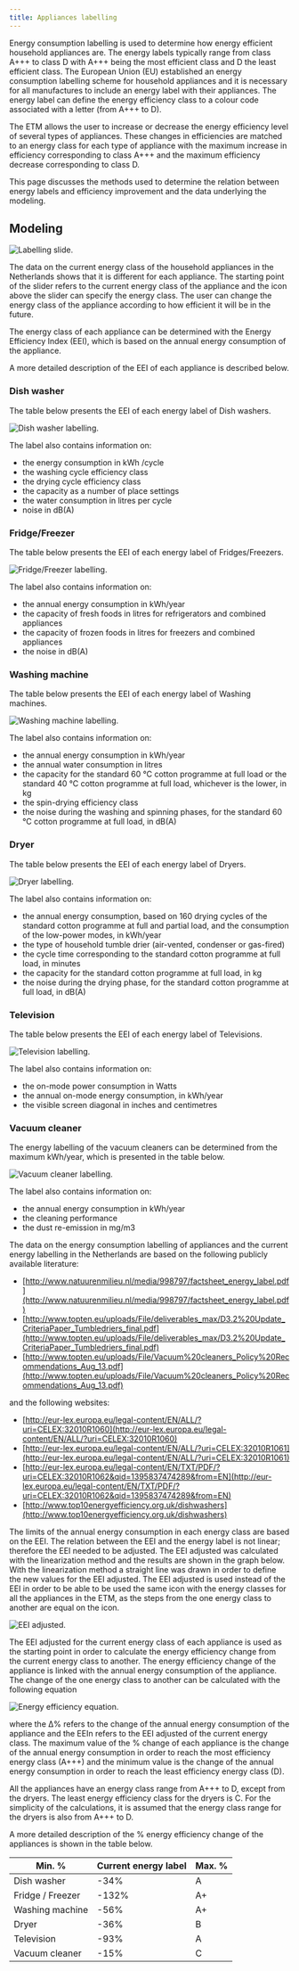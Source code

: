 ```yaml
---
title: Appliances labelling
---
```


Energy consumption labelling is used to determine how energy efficient household appliances are. The energy labels typically range from class A+++ to class D with  A+++ being the most efficient class and D the least efficient class. The European Union (EU) established an energy consumption labelling scheme for household appliances and it is necessary for all  manufactures to include an energy label with their appliances. The energy label can define the energy efficiency class to a colour code associated with a letter (from A+++ to D).

The ETM allows the user to increase or decrease the energy efficiency level of several types of appliances. These changes in efficiencies are matched to an energy class for each type of appliance with the maximum increase in efficiency corresponding to class A+++ and the maximum efficiency decrease corresponding to  class D.

This page discusses the methods used to determine the relation between energy labels and efficiency improvement and the data underlying the modeling.

## Modeling

![Labelling slide.](/img/docs/labelling_slide.png)

The data on the current energy class of the household appliances in the Netherlands shows that it is different for each appliance. The starting point of the slider refers to the current energy class of the appliance and the icon above the slider can specify the energy class. The user can change the energy class of the appliance according to how efficient it will be in the future.

The energy class of each appliance can be determined with the  Energy Efficiency Index (EEI), which is based on the annual energy consumption of the appliance.

A more detailed description of the EEI of each appliance is described below.

### Dish washer

The table below presents the EEI of each energy label of Dish washers.

![Dish washer labelling.](/img/docs/Dishwasher_labelling.png)

The label also contains information on:

-   the energy consumption in kWh /cycle
-   the washing cycle efficiency class
-   the drying cycle efficiency class
-   the capacity as a number of place settings
-   the water consumption in litres per cycle
-   noise in dB(A)

### Fridge/Freezer

The table below presents the EEI of each energy label of Fridges/Freezers.

![Fridge/Freezer labelling.](/img/docs/Fridge_Freezer_labelling.png)

The label also contains information on:

-   the annual energy consumption in kWh/year
-   the capacity of fresh foods in litres for refrigerators and combined appliances
-   the capacity of frozen foods in litres for freezers and combined appliances
-   the noise in dB(A)

### Washing machine

The table below presents the EEI of each energy label of Washing machines.

![Washing machine labelling.](/img/docs/Washing_machine_labelling.png)

The label also contains information on:

-   the annual energy consumption in kWh/year
-   the annual water consumption in litres
-   the capacity for the standard 60 °C cotton programme at full load or the standard 40 °C cotton programme at full load, whichever is the lower, in kg
-   the spin-drying efficiency class
-   the noise during the washing and spinning phases, for the standard 60 °C cotton programme at full load, in dB(A)

### Dryer

The table below presents the EEI of each energy label of Dryers.

![Dryer labelling.](/img/docs/Dryer_labelling.png)

The label also contains information on:

-   the annual energy consumption, based on 160 drying cycles of the standard cotton programme at full and partial load, and the consumption of the low-power modes, in kWh/year
-   the type of household tumble drier (air-vented, condenser or gas-fired)
-   the cycle time corresponding to the standard cotton programme at full load, in minutes
-    the capacity for the standard cotton programme at full load, in kg
-   the noise during the drying phase, for the standard cotton programme at full load, in dB(A)

### Television

The table below presents the EEI of each energy label of Televisions.

![Television labelling.](/img/docs/Television_labelling.png)

The label also contains information on:

-   the on-mode power consumption in Watts
-   the annual on-mode energy consumption, in kWh/year
-   the visible screen diagonal in inches and centimetres

### Vacuum cleaner

The energy labelling of the vacuum cleaners can be determined from the maximum kWh/year, which is presented in the table below.

![Vacuum cleaner labelling.](/img/docs/vacuum_cleaner_labelling.png)

The label also contains information on:

-   the annual energy consumption in kWh/year
-   the cleaning performance
-   the dust re-emission in mg/m3

The data on the energy consumption labelling of appliances and the current energy labelling in the Netherlands are based on the following publicly available literature:

-   [http://www.natuurenmilieu.nl/media/998797/factsheet_energy_label.pdf](http://www.natuurenmilieu.nl/media/998797/factsheet_energy_label.pdf)
-   [http://www.topten.eu/uploads/File/deliverables_max/D3.2%20Update_CriteriaPaper_Tumbledriers_final.pdf](http://www.topten.eu/uploads/File/deliverables_max/D3.2%20Update_CriteriaPaper_Tumbledriers_final.pdf)
-   [http://www.topten.eu/uploads/File/Vacuum%20cleaners_Policy%20Recommendations_Aug_13.pdf](http://www.topten.eu/uploads/File/Vacuum%20cleaners_Policy%20Recommendations_Aug_13.pdf)

and the following websites:

-   [http://eur-lex.europa.eu/legal-content/EN/ALL/?uri=CELEX:32010R1060](http://eur-lex.europa.eu/legal-content/EN/ALL/?uri=CELEX:32010R1060)
-   [http://eur-lex.europa.eu/legal-content/EN/ALL/?uri=CELEX:32010R1061](http://eur-lex.europa.eu/legal-content/EN/ALL/?uri=CELEX:32010R1061)
-   [http://eur-lex.europa.eu/legal-content/EN/TXT/PDF/?uri=CELEX:32010R1062&qid=1395837474289&from=EN](http://eur-lex.europa.eu/legal-content/EN/TXT/PDF/?uri=CELEX:32010R1062&qid=1395837474289&from=EN)
-    [http://www.top10energyefficiency.org.uk/dishwashers](http://www.top10energyefficiency.org.uk/dishwashers)


The limits of the annual energy consumption in each energy class are based on the EEI. The relation between the EEI and the energy label is not linear; therefore the EEI needed to be adjusted. The EEI adjusted was calculated with the linearization method and the results are shown in the graph below. With the linearization method a straight line was drawn in order to define the new values for the EEI adjusted. The EEI adjusted is used instead of the EEI in order to be able to be used the same icon with the energy classes for all the appliances in the ETM, as the steps from the one energy class to another are equal on the icon.


![EEI adjusted.](/img/docs/EEI_adjusted.png)


The EEI adjusted for the current energy class of each appliance is used as the starting point in order to calculate the energy efficiency change from the current energy class to another. The energy efficiency change of the appliance is linked with the annual energy consumption of the appliance. The change of the one energy class to another can be calculated with the following equation

![Energy efficiency equation.](/img/docs/energy_efficiency_equation.png)

where the Δ% refers to the change of the annual energy consumption of the appliance and the EEIn refers to the EEI adjusted of the current energy class. The maximum value of the % change of each appliance is the change of the annual energy consumption in order to reach the most efficiency energy class (A+++) and the minimum value is the change of the annual energy consumption in order to reach the least efficiency energy class (D).

All the appliances have an energy class range from A+++ to D, except from the dryers. The least energy efficiency class for the dryers is C. For the simplicity of the calculations, it is assumed that the energy class range for the dryers is also from A+++ to D.

A more detailed description of the % energy efficiency change of the appliances is shown in the table below.


|Min. %|Current energy label| Max. % |
|---------|-----|---------------------|
|Dish washer|-34%|A|35%|
|Fridge / Freezer|-132%|A+|66%|
|Washing machine|-56%|A+|28%|
|Dryer|-36%|B|69%|
|Television|-93%|A|92%|
|Vacuum cleaner|-15%|C|75%|



